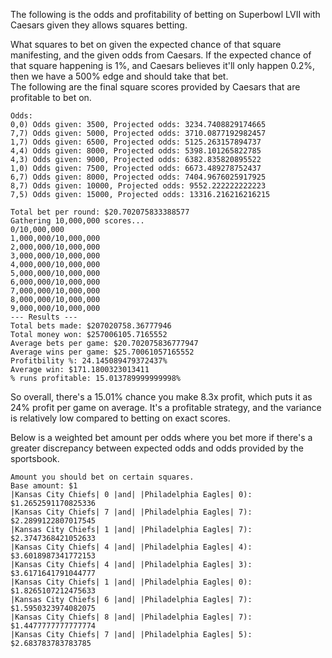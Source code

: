 The following is the odds and profitability of betting on Superbowl LVII with Caesars given they allows squares betting.  


What squares to bet on given the expected chance of that square manifesting, and the given odds from Caesars. If the expected chance of that square happening is 1%, and Caesars believes it'll only happen 0.2%, then we have a 500% edge and should take that bet.  
The following are the final square scores provided by Caesars that are profitable to bet on. 
```
Odds:
0,0) Odds given: 3500, Projected odds: 3234.7408829174665
7,7) Odds given: 5000, Projected odds: 3710.0877192982457
1,7) Odds given: 6500, Projected odds: 5125.263157894737
4,4) Odds given: 8000, Projected odds: 5398.101265822785
4,3) Odds given: 9000, Projected odds: 6382.835820895522
1,0) Odds given: 7500, Projected odds: 6673.489278752437
6,7) Odds given: 8000, Projected odds: 7404.9676025917925
8,7) Odds given: 10000, Projected odds: 9552.222222222223
7,5) Odds given: 15000, Projected odds: 13316.216216216215
```


```
Total bet per round: $20.702075833388577
Gathering 10,000,000 scores...
0/10,000,000
1,000,000/10,000,000
2,000,000/10,000,000
3,000,000/10,000,000
4,000,000/10,000,000
5,000,000/10,000,000
6,000,000/10,000,000
7,000,000/10,000,000
8,000,000/10,000,000
9,000,000/10,000,000
--- Results ---
Total bets made: $207020758.36777946
Total money won: $257006105.7165552
Average bets per game: $20.702075836777947
Average wins per game: $25.70061057165552
Profitbility %: 24.145089479372437%
Average win: $171.1800323013411
% runs profitable: 15.013789999999998%
```
So overall, there's a 15.01% chance you make 8.3x profit, which puts it as 24% profit per game on average. It's a profitable strategy, and the variance is relatively low compared to betting on exact scores. 


Below is a weighted bet amount per odds where you bet more if there's a greater discrepancy between expected odds and odds provided by the sportsbook.
```
Amount you should bet on certain squares.
Base amount: $1
|Kansas City Chiefs| 0 |and| |Philadelphia Eagles| 0): $1.2652591170825336
|Kansas City Chiefs| 7 |and| |Philadelphia Eagles| 7): $2.2899122807017545
|Kansas City Chiefs| 1 |and| |Philadelphia Eagles| 7): $2.3747368421052633
|Kansas City Chiefs| 4 |and| |Philadelphia Eagles| 4): $3.6018987341772153
|Kansas City Chiefs| 4 |and| |Philadelphia Eagles| 3): $3.6171641791044777
|Kansas City Chiefs| 1 |and| |Philadelphia Eagles| 0): $1.8265107212475633
|Kansas City Chiefs| 6 |and| |Philadelphia Eagles| 7): $1.5950323974082075
|Kansas City Chiefs| 8 |and| |Philadelphia Eagles| 7): $1.4477777777777774
|Kansas City Chiefs| 7 |and| |Philadelphia Eagles| 5): $2.683783783783785
```
